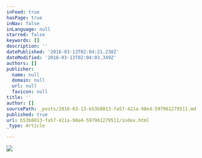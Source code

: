 ```yaml
---
inFeed: true
hasPage: true
inNav: false
inLanguage: null
starred: false
keywords: []
description: ''
datePublished: '2016-03-13T02:04:21.238Z'
dateModified: '2016-03-13T02:04:03.349Z'
authors: []
publisher:
  name: null
  domain: null
  url: null
  favicon: null
title: ''
author: []
sourcePath: _posts/2016-03-13-b53b8013-fa57-421a-98e4-597961279511.md
published: true
url: b53b8013-fa57-421a-98e4-597961279511/index.html
_type: Article

---
```

![](https://the-grid-user-content.s3-us-west-2.amazonaws.com/7c361adb-8755-48b0-956a-c18e2ec548e1.jpg)